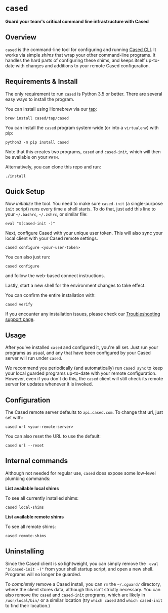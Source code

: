 `cased`
==========================================

**Guard your team's critical command line infrastructure with Cased**

Overview
-----------

`cased` is the command-line tool for configuring and running [Cased CLI](https://cased.com/guard).
It works via simple _shims_ that wrap your other command-line programs.
It handles the hard parts of configuring these shims, and keeps itself up-to-date
with changes and additions to your remote Cased configuration.


Requirements & Install
-----------------------

The only requirement to run `cased` is Python 3.5 or better. There are several easy ways to install
the program.

You can install using Homebrew via our [tap](https://github.com/cased/homebrew-tap):

```
brew install cased/tap/cased
```

You can install the `cased` program system-wide (or into a `virtualenv`) with pip:

```
python3 -m pip install cased
```

Note that this creates two programs, `cased` and `cased-init`, which will then be
available on your `PATH`.

Alternatively, you can clone this repo and run:

```
./install
```


Quick Setup
-----------------------

Now _initialize_ the tool. You need to make sure `cased-init` (a single-purpose `init` script)
runs every time a shell starts. To do that, just add this line to your `~/.bashrc`, `~/.zshrc`,
or similar file:

```
eval "$(cased-init -)"
```

Next, configure Cased with your unique user token. This will also sync your local client
with your Cased remote settings.

```
cased configure <your-user-token>
```

You can also just run:

```
cased configure
```

and follow the web-based connect instructions.

Lastly, start a new shell for the environment changes to take effect.

You can confirm the entire installation with:

```
cased verify
```

If you encounter any installation issues, please check our
[Troubleshooting support page](https://docs.cased.com/docs/troubleshooting).

Usage
------

After you've installed `cased` and configured it, you're all set.
Just run your programs as usual, and any that have been configured by
your Cased server will run under `cased`.

We recommend you periodically (and automatically)
run `cased sync` to keep your local guarded programs up-to-date
with your remote configuration. However, even if  you don't do this,
the `cased` client will still check its remote server for
updates whenever it is invoked.

Configuration
---------------

The Cased remote server defaults to `api.cased.com`. To change that
url, just set with:

```
cased url <your-remote-server>
```

You can also reset the URL to use the default:

```
cased url --reset
```


Internal commands
------------------

Although not needed for regular use, `cased` does expose some low-level
plumbing commands:

**List available local shims**

To see all currently installed shims:

```
cased local-shims
```

**List available remote shims**

To see all remote  shims:

```
cased remote-shims
```

Uninstalling
---------------------

Since the Cased client is so lightweight, you can simply
remove the ` eval "$(cased-init -)"` from your shell startup script,
and open a new shell. Programs will no longer be guarded.

To _completely_ remove a Cased install, you can `rm`
the `~/.cguard/` directory, where the client stores data, although
this isn't strictly necessary. You can also remove the
`cased` and `cased-init` programs, which are likely
in `/usr/local/bin/` or a similar location (try `which cased`
and `which cased-init` to find their location.)
